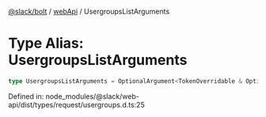 [@slack/bolt](../../../../index.md) / [webApi](../index.md) / UsergroupsListArguments

# Type Alias: UsergroupsListArguments

```ts
type UsergroupsListArguments = OptionalArgument<TokenOverridable & OptionalTeamAssignable & UsergroupsIncludeCount & object>;
```

Defined in: node\_modules/@slack/web-api/dist/types/request/usergroups.d.ts:25
